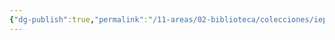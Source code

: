 ```yaml
---
{"dg-publish":true,"permalink":"/11-areas/02-biblioteca/colecciones/iep-obras-escogidas-julio-cotler/","noteIcon":""}
---
```



